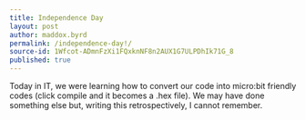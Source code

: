 ```yaml
---
title: Independence Day
layout: post
author: maddox.byrd
permalink: /independence-day!/
source-id: 1Wfcot-ADmnFzXi1FQxknNF8n2AUX1G7ULPDhIk71G_8
published: true
---
```

Today in IT, we were learning how to convert our code into micro:bit friendly codes (click compile and it becomes a .hex file). We may have done something else but, writing this retrospectively, I cannot remember.

